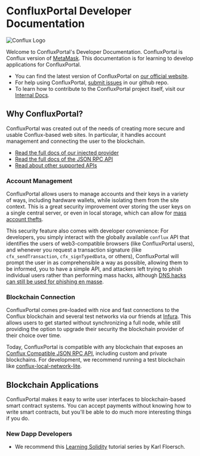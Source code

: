 # ConfluxPortal Developer Documentation

![Conflux Logo](https://www.conflux-chain.org/icons/icon-48x48.png)

Welcome to ConfluxPortal's Developer Documentation. ConfluxPortal is Conflux
version of [MetaMask](https://github.com/MetaMask/metamask-extension#readme).
This documentation is for learning to develop applications for ConfluxPortal.  

- You can find the latest version of ConfluxPortal on [our official
  website](https://github.com/Conflux-Chain/conflux-portal). 
- For help using ConfluxPortal, [submit
  issues](https://github.com/Conflux-Chain/conflux-portal/issues/new/choose)
  in our github repo.   
- To learn how to contribute to the ConfluxPortal project itself, visit our
  [Internal
  Docs](https://github.com/Conflux-Chain/conflux-portal/tree/develop/docs). 

## Why ConfluxPortal?

ConfluxPortal was created out of the needs of creating more secure and usable
Conflux-based web sites. In particular, it handles account management and
connecting the user to the blockchain. 

- [Read the full docs of our injected provider](./API_Reference/Conflux_Provider)
- [Read the full docs of the JSON RPC API](./API_Reference/JSON_RPC_API)
- [Read about other supported APIs](./API_Reference/Experimental_APIs)

### Account Management

ConfluxPortal allows users to manage accounts and their keys in a variety of
ways, including hardware wallets, while isolating them from the site context.
This is a great security improvement over storing the user keys on a single
central server, or even in local storage, which can allow for [mass account
thefts](https://www.ccn.com/cryptocurrency-exchange-etherdelta-hacked-in-dns-hijacking-scheme/). 

This security feature also comes with developer convenience: For developers, you
simply interact with the globally available `conflux` API that identifies the
users of web3-compatible browsers (like ConfluxPortal users), and whenever you
request a transaction signature (like `cfx_sendTransaction`,
`cfx_signTypedData`, or others), ConfluxPortal will prompt the user in as
comprehensible a way as possible, allowing them to be informed, you to have a
simple API, and attackers left trying to phish individual users rather than
performing mass hacks, although [DNS hacks can still be used for phishing en
masse](https://medium.com/metamask/new-phishing-strategy-becoming-common-1b1123837168). 

### Blockchain Connection

ConfluxPortal comes pre-loaded with nice and fast connections to the Conflux
blockchain and several test networks via our friends at
[Infura](https://infura.io/). This allows users to get started without
synchronizing a full node, while still providing the option to upgrade their
security the blockchain provider of their choice over time. 

Today, ConfluxPortal is compatible with any blockchain that exposes an [Conflux
Compatible JSON RPC API](https://conflux-chain.github.io/conflux-doc/json-rpc/),
including custom and private blockchains. For development, we recommend running
a test blockchain like
[conflux-local-network-lite](https://github.com/yqrashawn/conflux-local-network-lite#readme). 

<!-- We're aware that there are constantly more and more private blockchains that -->
<!-- people are interested in connecting ConfluxPortal to, and [we are continuously -->
<!-- building towards easier and easier integration with these many -->
<!-- options](https://medium.com/metamask/metamasks-vision-for-multiple-network-support-4ffbee9ec64d).  -->

## Blockchain Applications

ConfluxPortal makes it easy to write user interfaces to blockchain-based smart
contract systems. You can accept payments without knowing how to write smart
contracts, but you'll be able to do much more interesting things if you do. 

### New Dapp Developers

- We recommend this [Learning
  Solidity](https://karl.tech/learning-solidity-part-1-deploy-a-contract/)
  tutorial series by Karl Floersch. 

